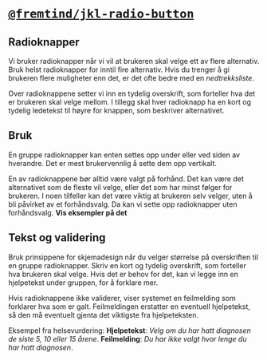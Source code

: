 # [`@fremtind/jkl-radio-button`](https://fremtind.github.io/jokul/components/radiobutton/)

## Radioknapper
Vi bruker radioknapper når vi vil at brukeren skal velge ett av flere alternativ. Bruk helst radioknapper for inntil fire alternativ. Hvis du trenger å gi brukeren flere muligheter enn det, er det ofte bedre med en _nedtrekksliste_. 

Over radioknappene setter vi inn en tydelig overskrift, som forteller hva det er brukeren skal velge mellom. I tillegg skal hver radioknapp ha en kort og tydelig ledetekst til høyre for knappen, som beskriver alternativet.

## Bruk
En gruppe radioknapper kan enten settes opp under eller ved siden av hverandre. Det er mest brukervennlig å sette dem opp vertikalt.

En av radioknappene bør alltid være valgt på forhånd. Det kan være det alternativet som de fleste vil velge, eller det som har minst følger for brukeren. I noen tilfeller kan det være viktig at brukeren selv velger, uten å bli påvirket av et forhåndsvalg. Da kan vi sette opp radioknapper uten forhåndsvalg. **Vis eksempler på det** 

## Tekst og validering
Bruk prinsippene for skjemadesign når du velger størrelse på overskriften til en gruppe radioknapper. Skriv en kort og tydelig overskrift, som forteller hva brukeren skal velge. Hvis det er behov for det, kan vi legge inn en  hjelpetekst under gruppen, for å forklare mer.

Hvis radioknappene ikke validerer, viser systemet en feilmelding som forklarer hva som er galt. Feilmeldingen erstatter en eventuell hjelpetekst, så den må eventuelt gjenta det viktigste fra hjelpeteksten. 

Eksempel fra helsevurdering: 
**Hjelpetekst**: _Velg om du har hatt diagnosen de siste 5, 10 eller 15 årene_. **Feilmelding**: _Du har ikke valgt hvor lenge du har hatt diagnosen_.
